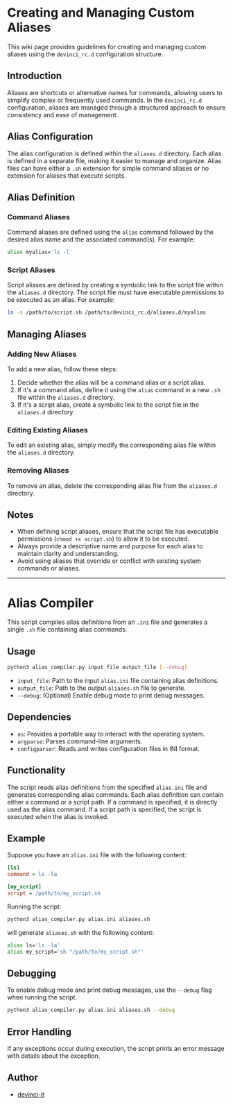 # Creating and Managing Custom Aliases

This wiki page provides guidelines for creating and managing custom aliases using the `devinci_rc.d` configuration structure.

## Introduction

Aliases are shortcuts or alternative names for commands, allowing users to simplify complex or frequently used commands. In the `devinci_rc.d` configuration, aliases are managed through a structured approach to ensure consistency and ease of management.

## Alias Configuration

The alias configuration is defined within the `aliases.d` directory. Each alias is defined in a separate file, making it easier to manage and organize. Alias files can have either a `.sh` extension for simple command aliases or no extension for aliases that execute scripts.

## Alias Definition

### Command Aliases

Command aliases are defined using the `alias` command followed by the desired alias name and the associated command(s). For example:

```bash
alias myalias='ls -l'
```

### Script Aliases

Script aliases are defined by creating a symbolic link to the script file within the `aliases.d` directory. The script file must have executable permissions to be executed as an alias. For example:

```bash
ln -s /path/to/script.sh /path/to/devinci_rc.d/aliases.d/myalias
```

## Managing Aliases

### Adding New Aliases

To add a new alias, follow these steps:

1. Decide whether the alias will be a command alias or a script alias.
2. If it's a command alias, define it using the `alias` command in a new `.sh` file within the `aliases.d` directory.
3. If it's a script alias, create a symbolic link to the script file in the `aliases.d` directory.

### Editing Existing Aliases

To edit an existing alias, simply modify the corresponding alias file within the `aliases.d` directory.

### Removing Aliases

To remove an alias, delete the corresponding alias file from the `aliases.d` directory.

## Notes

- When defining script aliases, ensure that the script file has executable permissions (`chmod +x script.sh`) to allow it to be executed.
- Always provide a descriptive name and purpose for each alias to maintain clarity and understanding.
- Avoid using aliases that override or conflict with existing system commands or aliases.

---
# Alias Compiler

This script compiles alias definitions from an `.ini` file and generates a single `.sh` file containing alias commands.

## Usage

```bash
python3 alias_compiler.py input_file output_file [--debug]
```


- `input_file`: Path to the input `alias.ini` file containing alias definitions.
- `output_file`: Path to the output `aliases.sh` file to generate.
- `--debug`: (Optional) Enable debug mode to print debug messages.

## Dependencies

- `os`: Provides a portable way to interact with the operating system.
- `argparse`: Parses command-line arguments.
- `configparser`: Reads and writes configuration files in INI format.

## Functionality

The script reads alias definitions from the specified `alias.ini` file and generates corresponding alias commands. Each alias definition can contain either a command or a script path. If a command is specified, it is directly used as the alias command. If a script path is specified, the script is executed when the alias is invoked.

## Example

Suppose you have an `alias.ini` file with the following content:

```ini
[ls]
command = ls -la

[my_script]
script = /path/to/my_script.sh
```

Running the script:

```bash
python3 alias_compiler.py alias.ini aliases.sh
```

will generate `aliases.sh` with the following content:

```bash
alias ls='ls -la'
alias my_script='sh "/path/to/my_script.sh"'
```

## Debugging

To enable debug mode and print debug messages, use the `--debug` flag when running the script.

```bash
python3 alias_compiler.py alias.ini aliases.sh --debug
```

## Error Handling

If any exceptions occur during execution, the script prints an error message with details about the exception.

## Author

- [devinci-it](https://github.com/devinci-it)